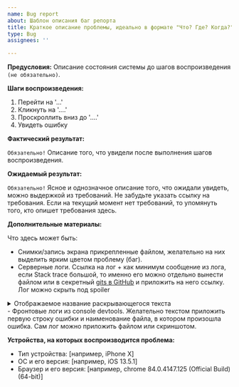 ```yaml
---
name: Bug report
about: Шаблон описания баг репорта
title: Краткое описание проблемы, идеально в формате "Что? Где? Когда?"
type: Bug
assignees: ''

---
```


**Предусловия:**
Описание состояния системы до шагов воспроизведения `(не обязательно)`.

**Шаги воспроизведения:**
1. Перейти на '...'
2. Кликнуть на '....'
3. Проскроллить вниз до '....'
4. Увидеть ошибку

**Фактический результат:**

`Обязательно!` Описание того, что увидели после выполнения шагов воспроизведения.

**Ожидаемый результат:**

`Обязательно!` Ясное и однозначное описание того, что ожидали увидеть, можно выдержкой из требований. Не забудьте указать ссылку на требования. Если на текущий момент нет требований, то упомянуть того, кто опишет требования здесь.

**Дополнительные материалы:**

Что здесь может быть:
- Снимки/запись экрана прикрепленные файлом, желательно на них выделить ярким цветом проблему (баг). 
- Серверные логи. Ссылка на лог + как минимум сообщение из лога, если Stack trace большой, то именно его можно отдельно вынести файлом или в секретный [gits в GitHub](https://gist.github.com) и приложить на него ссылку. 
Лог можно скрыть под spoiler
<details>
  <summary>Отображаемое название раскрывающегося текста</summary>
  
  ```
  Текст внутри раскрывающегося блока
  ```
</details>
- Фронтовые логи из console devtools. Желательно текстом приложить первую строку ошибки и наименование файла, в котором произошла ошибка. Сам лог можно приложить файлом или скриншотом.

**Устройства, на которых воспроизводится проблема:**

 - Тип устройства: [например, iPhone X]
 - ОС и его версия: [например, iOS 13.5.1]
 - Браузер и его версия: [например, chrome 84.0.4147.125 (Official Build) (64-bit)]
